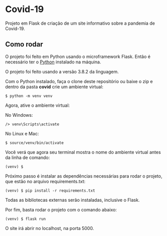 # Covid-19

Projeto em Flask de criação de um site informativo sobre a pandemia de Covid-19.

## Como rodar

O projeto foi feito em Python usando o microframework Flask. Então é necessário ter o [Python](https://www.python.org/) instalado na máquina.

O projeto foi feito usando a versão 3.8.2 da linguagem.

Com o Python instalado, faça o clone deste repositório ou baixe o zip e dentro da pasta **covid** crie um ambiente virtual:

    $ python -m venv venv

Agora, ative o ambiente virtual:

No Windows:

    /> venv\Scripts\activate

No Linux e Mac:

    $ source/venv/bin/activate

Você verá que agora seu terminal mostra o nome do ambiente virtual antes da linha de comando:

    (venv) $

Próximo passo é instalar as dependências necessárias para rodar o projeto, que estão no arquivo requirements.txt:

    (venv) $ pip install -r requirements.txt

Todas as bibliotecas externas serão instaladas, inclusive o Flask.

Por fim, basta rodar o projeto com o comando abaixo:

    (venv) $ flask run

O site irá abrir no localhost, na porta 5000.
